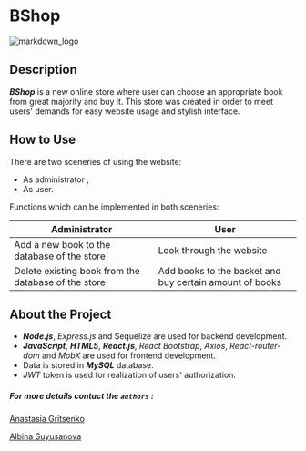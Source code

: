 # BShop

![markdown_logo](https://www.freevector.com/uploads/vector/preview/30227/BookClipartSet_02.jpg)

## Description
**_BShop_** is a new online store where user can choose an appropriate book from great majority and buy it. This store 
was created in order to meet users' demands for easy website usage and stylish interface.


## How to Use
There are two sceneries of using the website:

- As administrator ;
- As user.

Functions which can be implemented in both sceneries:

Administrator | User
------------- | ----
Add a new book to the database of the store | Look through the website
Delete existing book from the database of the store | Add books to the basket and buy certain amount of books


## About the Project

- *__Node.js__*, *_Express.js_* and Sequelize are used for backend development.
- *__JavaScript__*, *__HTML5__*, *__React.js__*, *_React Bootstrap_*, *_Axios_*, *_React-router-dom_* and *_MobX_* are used for frontend development.
- Data is stored in *__MySQL__* database.
- *_JWT_* token is used for realization of users' authorization.
 

##### For more details contact the `authors` :

[Anastasia Gritsenko](https://instagram.com/gritsenko_anastasia?utm_medium=copy_link)

[Albina Suyusanova](https://instagram.com/_albina_3107?utm_medium=copy_link) 
